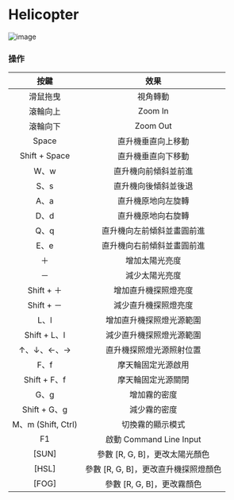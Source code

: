 # Helicopter

![image](https://imgur.com/0gArCTn.png)

### 操作
| 按鍵 | 效果 |
| :---: | :---: |
| 滑鼠拖曳 | 視角轉動 |
| 滾輪向上 | Zoom In |
| 滾輪向下 | Zoom Out |
| Space | 直升機垂直向上移動 |
| Shift + Space | 直升機垂直向下移動 |
| W、w | 直升機向前傾斜並前進 |
| S、s | 直升機向後傾斜並後退 |
| A、a | 直升機原地向左旋轉 |
| D、d | 直升機原地向右旋轉 |
| Q、q | 直升機向左前傾斜並畫圓前進 |
| E、e | 直升機向右前傾斜並畫圓前進 |
| ＋ | 增加太陽光亮度 |
| － | 減少太陽光亮度 |
| Shift + ＋ | 增加直升機探照燈亮度 |
| Shift + － | 減少直升機探照燈亮度 |
| L、l | 增加直升機探照燈光源範圍 |
| Shift + L、l | 減少直升機探照燈光源範圍 |
| ↑、↓、←、→ | 直升機探照燈光源照射位置 |
| F、f | 摩天輪固定光源啟用 |
| Shift + F、f | 摩天輪固定光源關閉 |
| G、g | 增加霧的密度 |
| Shift + G、g | 減少霧的密度 |
| M、m (Shift, Ctrl) | 切換霧的顯示模式 |
| F1 | 啟動 Command Line Input |
| [SUN] | 參數 [R, G, B]，更改太陽光顏色 |
| [HSL] | 參數 [R, G, B]，更改直升機探照燈顏色 |
| [FOG] | 參數 [R, G, B]，更改霧顏色 |
